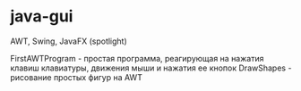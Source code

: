 # java-gui
AWT, Swing, JavaFX (spotlight)

FirstAWTProgram - простая программа, реагирующая на нажатия клавиш клавиатуры, движения мыши и нажатия ее кнопок
DrawShapes - рисование простых фигур на AWT
